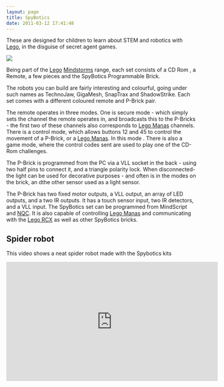 ```yaml
---
layout: page
title: SpyBotics
date: 2011-03-12 17:41:48
---
```

These are designed for children to learn about STEM and robotics with [Lego](/wiki/lego.html "The best known construction toy"), in the disguise of secret agent games.

<a href="https://www.amazon.co.uk/LEGO-Spybotics-3809-Technojaw-T55/dp/B002GXOGNQ/ref=as_li_ss_il?dchild=1&keywords=spybotics&qid=1605396998&sr=8-2&linkCode=li2&tag=orionrobots-21&linkId=e6fb4b226fd1c7f1d627f12b4b359a06&language=en_GB" target="_blank"><img border="0" src="//ws-eu.amazon-adsystem.com/widgets/q?_encoding=UTF8&ASIN=B002GXOGNQ&Format=_SL160_&ID=AsinImage&MarketPlace=GB&ServiceVersion=20070822&WS=1&tag=orionrobots-21&language=en_GB" ></a><img src="https://ir-uk.amazon-adsystem.com/e/ir?t=orionrobots-21&language=en_GB&l=li2&o=2&a=B002GXOGNQ" width="1" height="1" border="0" alt="" style="border:none !important; margin:0px !important;" />

Being part of the [Lego](/wiki/lego.html "The best known construction toy") [Mindstorms](/wiki/mindstorms.html "A Robotic construction toy system from Lego") range, each set consists of a CD Rom , a Remote, a few pieces and the SpyBotics Programmable Brick.

The robots you can build are fairly interesting and colourful, going under such names as TechnoJaw, GigaMesh, SnapTrax and ShadowStrike. Each set comes with a different coloured remote and P-Brick pair.

The remote operates in three modes. One is secure mode - which simply sets the channel the remote operates in, and broadcasts this to the P-Bricks - the first two of these channels also corresponds to [Lego Manas](/wiki/lego_manas.html "Remote control Lego robot-like kits") channels. There is a control mode, which allows buttons 12 and 45 to control the movement of a P-Brick, or a [Lego Manas](/wiki/lego_manas.html "Remote control Lego robot-like kits"). In this mode . There is also a game mode, where the control codes sent are used to play one of the CD-Rom challenges.

The P-Brick is programmed from the PC via a VLL socket in the back - using two half pins to connect it, and a triangle polarity lock. When disconnected- the light can be used for decorative purposes - and often is in the modes on the brick, an dthe other sensor used as a light sensor.

The P-Brick has two fixed motor outputs, a VLL output, an array of LED outputs, and a two IR outputs. It has a touch sensor input, two IR detectors, and a VLL input. The SpyBotics set can be programmed from MindScript and [NQC](/wiki/nqc.html "Not Quite C - A Lego PBrick Programming Language"). It is also capable of controlling [Lego Manas](/wiki/lego_manas.html "Remote control Lego robot-like kits") and communicating with the [Lego RCX](/wiki/rcx.html "The Lego RCX") as well as other SpyBotics bricks.

## Spider robot

This video shows a neat spider robot made with the Spybotics kits

<iframe width="560" height="315" src="https://www.youtube.com/embed/GhmEy5IBYRs" frameborder="0" allow="accelerometer; autoplay; clipboard-write; encrypted-media; gyroscope; picture-in-picture" allowfullscreen></iframe>

